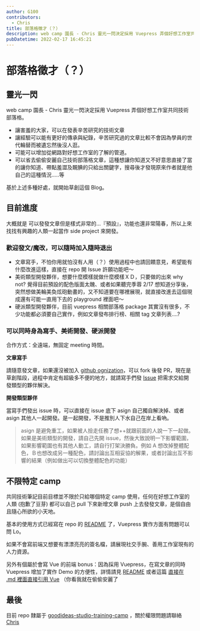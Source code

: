 ```yaml
---
author: G100
contributors:
  - Chris
title: 部落格徵才（？）
description: web camp 園長 - Chris 靈光一閃決定採用 Vuepress 弄個好想工作室共同技術部落格。
pubDatetime: 2022-02-17 16:45:21
---
```


# 部落格徵才（？）

## 靈光一閃

web camp 園長 - Chris 靈光一閃決定採用 Vuepress 弄個好想工作室共同技術部落格。

- 讓害羞的大家，可以在發表辛苦研究的技術文章
- 讓經驗可以能有更好的傳承與紀錄，辛苦研究過的文章比較不會因為學員的世代輪替而被遺忘然後沒人逛。
- 可能可以增加從網路對好想工作室的了解的管道。
- 可以省去偷偷安麗自己技術部落格文章，這種想讓你知道又不好意思直接了當的讓你知道、帶點羞澀及靦腆的只給出關鍵字，搜尋後才發現原來作者就是他自己的這種情況.....等

基於上述多種好處，就開始草創這個 Blog。

## 目前進度

大概就是 可以發發文章但是樣式非常的...『預設』，功能也還非常陽春，所以上來找找有興趣的人類一起當作 side project 來開發。

### 歡迎發文/魔改，可以隨時加入隨時退出

- 文章寫手，不怕你用就怕沒有人用（？）使用過程中也請回饋意見，希望能有什麼改進這樣，直接在 repo 開 Issue 許願功能吧～
- 美術類型開發夥伴，想要什麼模樣就做什麼模樣ＸＤ，只要做的出來 why not?
  覺得目前預設的配色版面太醜、或者如果聽完季蓉 2/17 想知道分享後，突然想做美輪美奐炫砲動畫的，又不知道要在哪裡展現，就直接改進去這個現成還有可能一直用下去的 playground 裡面吧～
- 硬派類型開發夥伴，目前 vuepress 相關部落格 package 其實沒有很多，不少功能都必須要自己實作，例如文章發布排行榜、相關 tag 文章列表....?

### 可以同時身為寫手、美術開發、硬派開發

合作方式：全遠端，無固定 meeting 時間。

**文章寫手**

請隨意發文章，如果還沒被加入 [github ognization](https://github.com/goodideas-studio-training-camp)，可以 fork 後發 PR，現在是草創階段，過程中肯定有超級多不便的地方，就請寫手們發 [Issue](https://github.com/goodideas-studio-training-camp/Goodideas-studio-blog/issues) 把需求交給開發類型的夥伴解決。

**開發類型夥伴**

當寫手們發出 issue 時，可以直接在 issue 底下 asign 自己獨自解決掉、或者 asign 其他人一起開發。是一起開發，不是推別人下水自己在岸上看吶。

> asign 是避免重工，如果被人撿走任務了想++就跟前面的人說一下一起做。
> 如果是美術類型的開發，請自己先開 issue，然後大致說明一下影響範圍，如果影響範圍也有其他人動工，請自行打架決勝負。例如 A 想改掉整體配色，Ｂ也想改成另一種配色，請討論出互相妥協的解果，或者討論出互不影響的結果（例如做出可以切換整體配色的功能）

## 不限特定 camp

共同技術筆記目前目標並不限於只給哪個特定 camp 使用，任何在好想工作室的人類 (抱歉了豆芽) 都可以自己 pull 下來新增文章 push 上去發發文章，是個自由且隨心所欲的小天地。

基本的使用方式已經寫在 repo 的 [README](https://github.com/goodideas-studio-training-camp/Goodideas-studio-blog#readme) 了，Vuepress 實作方面有問題可以問 Lo。

如果不會寫前端又想要有漂漂亮亮的簽名檔，請展現社交手腕、善用工作室現有的人力資源。

另外有個屬於會寫 Vue 的前端 bonus：因為採用 Vuepress，在寫文章的同時 Vuepress 增加了實作 Demo 的方便性，詳情請見 [README](https://github.com/goodideas-studio-training-camp/Goodideas-studio-blog) 或者這篇 [直接在 .md 裡面直接引用 Vue](https://g100my.github.io/vuepress/03-vueComponent.html) （你看我就在偷偷安麗了

## 最後

目前 repo 隸屬于 [goodideas-studio-training-camp](https://github.com/goodideas-studio-training-camp) ，關於權限問題請聯絡 [Chris](https://github.com/goodideas-studio-training-camp/Goodideas-studio-blog/commits?author=dwatow)
